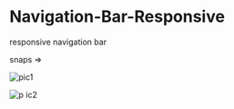 # Navigation-Bar-Responsive
responsive navigation bar 

snaps => 

![pic1](https://user-images.githubusercontent.com/41327466/132666533-3813ffa1-6cd1-4167-b577-c0b2e9e569e3.png)


![p ic2](https://user-images.githubusercontent.com/41327466/132666620-44dcf2fa-ebda-4c14-a779-cefe74d82f33.png)
